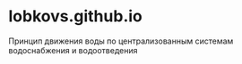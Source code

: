 # lobkovs.github.io
Принцип движения воды по централизованным системам водоснабжения и водоотведения
